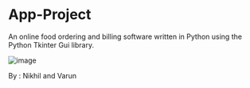 # App-Project

An online food ordering and billing software written in Python using the Python Tkinter Gui library.


![image](https://github.com/nt6095/App-Project/assets/103754282/f25d6b28-673a-418a-925e-352834ce6381)

By : Nikhil and Varun
